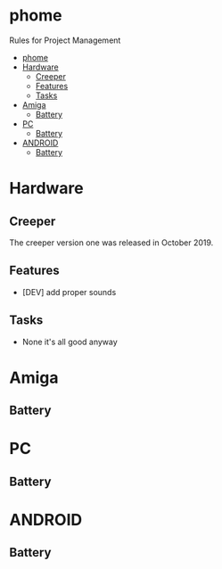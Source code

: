 # phome
Rules for Project Management

<!--ts-->
   * [phome](#phome)
   * [Hardware](#hardware)
      * [Creeper](#creeper)
      * [Features](#features)
      * [Tasks](#tasks)
   * [Amiga](#amiga)
      * [Battery](#battery)
   * [PC](#pc)
      * [Battery](#battery-1)
   * [ANDROID](#android)
      * [Battery](#battery-2)

<!-- Added by: gavinr, at: Sun Jan 24 16:45:48 GMT 2021 -->

<!--te-->

Hardware
===========

Creeper
-------
The creeper version one was released in October 2019.

## Features ##
* [DEV] add proper sounds

## Tasks ##
* None it's all good anyway

Amiga
===========

Battery
-------

PC
===========

Battery
-------

ANDROID
===========

Battery
-------
